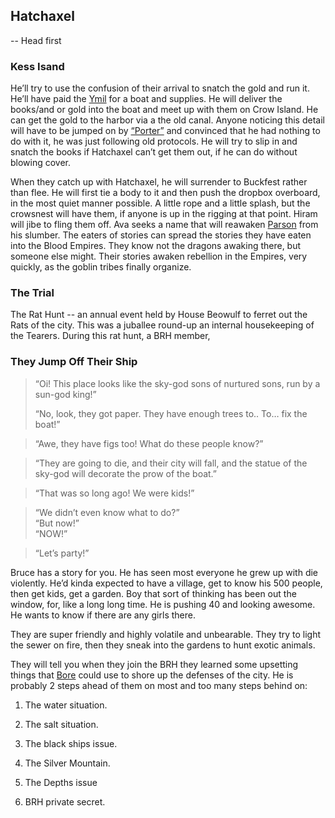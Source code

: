 ## Hatchaxel

-- Head first

### Kess Isand

He’ll try to use the confusion of their arrival to snatch the gold and run it. He’ll have paid the [Ymil](/f/ymil.md) for a boat and supplies. He will deliver the books/and or gold into the boat and meet up with them on Crow Island. He can get the gold to the harbor via a the old canal. Anyone noticing this detail will have to be jumped on by [“Porter”](/p/porter.md) and convinced that he had nothing to do with it, he was just following old protocols. He will try to slip in and snatch the books if Hatchaxel can’t get them out, if he can do without blowing cover.
  
When they catch up with Hatchaxel, he will surrender to Buckfest rather than flee. He will first tie a body to it and then push the dropbox overboard, in the most quiet manner possible. A little rope and a little splash, but the crowsnest will have them, if anyone is up in the rigging at that point. Hiram will jibe to fling them off. Ava seeks a name that will reawaken [Parson](/p/parson.md) from his slumber. The eaters of stories can spread the stories they have eaten into the Blood Empires. They know not the dragons awaking there, but someone else might. Their stories awaken rebellion in the Empires, very quickly, as the goblin tribes finally organize.

### The Trial
The Rat Hunt -- an annual event held by House Beowulf to ferret out the Rats of the city. This was a juballee round-up an internal housekeeping of the Tearers. During this rat hunt, a BRH member, 

### They Jump Off Their Ship

> “Oi! This place looks like the sky-god sons of nurtured sons, run by a sun-god king!”  
>
> “No, look, they got paper. They have enough trees to.. To… fix the boat!”

> “Awe, they have figs too! What do these people know?”

> “They are going to die, and their city will fall, and the statue of the sky-god will decorate the prow of the boat.”

> “That was so long ago! We were kids!”

>“We didn’t even know what to do?”  
“But now!”  
“NOW!”

> “Let’s party!”

Bruce has a story for you. He has seen most everyone he grew up with die violently. He’d kinda expected to have a village, get to know his 500 people, then get kids, get a garden. Boy that sort of thinking has been out the window, for, like a long long time. He is pushing 40 and looking awesome. He wants to know if there are any girls there.

They are super friendly and highly volatile and unbearable. They try to light the sewer on fire, then they sneak into the gardens to hunt exotic animals.

They will tell you when they join the BRH they learned some upsetting things that [Bore](/p/bore.md) could use to shore up the defenses of the city. He is probably 2 steps ahead of them on most and too many steps behind on:

1.  The water situation.
    
2.  The salt situation.
    
3.  The black ships issue.
    
4.  The Silver Mountain.
    
5.  The Depths issue
    
6.  BRH private secret.